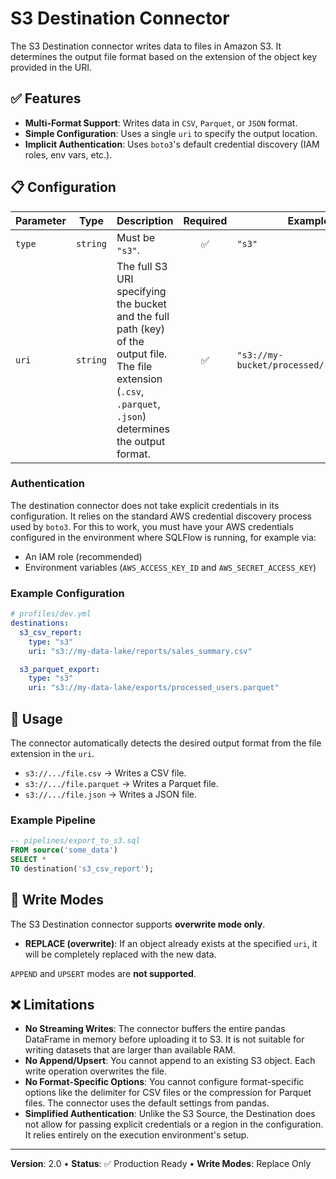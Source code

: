 # S3 Destination Connector

The S3 Destination connector writes data to files in Amazon S3. It determines the output file format based on the extension of the object key provided in the URI.

## ✅ Features

- **Multi-Format Support**: Writes data in `CSV`, `Parquet`, or `JSON` format.
- **Simple Configuration**: Uses a single `uri` to specify the output location.
- **Implicit Authentication**: Uses `boto3`'s default credential discovery (IAM roles, env vars, etc.).

## 📋 Configuration

| Parameter | Type | Description | Required | Example |
|---|---|---|:---:|---|
| `type` | `string` | Must be `"s3"`. | ✅ | `"s3"` |
| `uri` | `string` | The full S3 URI specifying the bucket and the full path (key) of the output file. The file extension (`.csv`, `.parquet`, `.json`) determines the output format. | ✅ | `"s3://my-bucket/processed/report.csv"` |

### Authentication
The destination connector does not take explicit credentials in its configuration. It relies on the standard AWS credential discovery process used by `boto3`. For this to work, you must have your AWS credentials configured in the environment where SQLFlow is running, for example via:
- An IAM role (recommended)
- Environment variables (`AWS_ACCESS_KEY_ID` and `AWS_SECRET_ACCESS_KEY`)

### Example Configuration
```yaml
# profiles/dev.yml
destinations:
  s3_csv_report:
    type: "s3"
    uri: "s3://my-data-lake/reports/sales_summary.csv"

  s3_parquet_export:
    type: "s3"
    uri: "s3://my-data-lake/exports/processed_users.parquet"
```

## 🚀 Usage

The connector automatically detects the desired output format from the file extension in the `uri`.

- `s3://.../file.csv` → Writes a CSV file.
- `s3://.../file.parquet` → Writes a Parquet file.
- `s3://.../file.json` → Writes a JSON file.

### Example Pipeline
```sql
-- pipelines/export_to_s3.sql
FROM source('some_data')
SELECT *
TO destination('s3_csv_report');
```

## 📝 Write Modes

The S3 Destination connector supports **overwrite mode only**.

- **REPLACE (overwrite)**: If an object already exists at the specified `uri`, it will be completely replaced with the new data.

`APPEND` and `UPSERT` modes are **not supported**.

## ❌ Limitations

- **No Streaming Writes**: The connector buffers the entire pandas DataFrame in memory before uploading it to S3. It is not suitable for writing datasets that are larger than available RAM.
- **No Append/Upsert**: You cannot append to an existing S3 object. Each write operation overwrites the file.
- **No Format-Specific Options**: You cannot configure format-specific options like the delimiter for CSV files or the compression for Parquet files. The connector uses the default settings from pandas.
- **Simplified Authentication**: Unlike the S3 Source, the Destination does not allow for passing explicit credentials or a region in the configuration. It relies entirely on the execution environment's setup.

---
**Version**: 2.0 • **Status**: ✅ Production Ready • **Write Modes**: Replace Only 